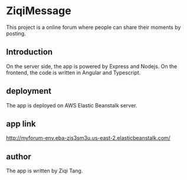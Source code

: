 # ZiqiMessage

This project is a online forum where people can share their moments by posting.

## Introduction

On the server side, the app is powered by Express and Nodejs. On the frontend, the code is written in Angular and Typescript.

## deployment

The app is deployed on AWS Elastic Beanstalk server. 

## app link

http://myforum-env.eba-zis3sm3u.us-east-2.elasticbeanstalk.com/

## author

The app is written by Ziqi Tang.
